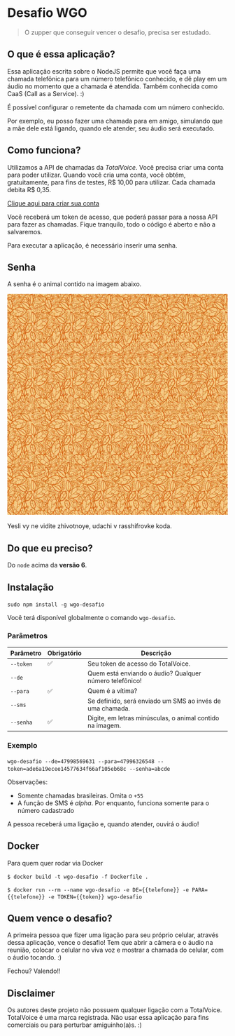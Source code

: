 # Desafio WGO

> O zupper que conseguir vencer o desafio, precisa ser estudado.

## O que é essa aplicação?

Essa aplicação escrita sobre o NodeJS permite que você faça uma chamada telefônica para um
número telefônico conhecido, e dê play em um áudio no momento que a chamada é atendida. 
Também conhecida como CaaS (Call as a Service). :)

É possível configurar o remetente da chamada com um número conhecido.

Por exemplo, eu posso fazer uma chamada para em amigo, simulando que a mãe dele está ligando, quando ele atender, seu áudio será executado.

## Como funciona?

Utilizamos a API de chamadas da *TotalVoice*. Você precisa criar uma conta
para poder utilizar. Quando você cria uma conta, você obtém, gratuitamente, para
fins de testes, R$ 10,00 para utilizar. Cada chamada debita R$ 0,35.

[Clique aqui para criar sua conta](https://api2.totalvoice.com.br/painel/signup.php)

Você receberá um token de acesso, que poderá passar para a nossa API para
fazer as chamadas. Fique tranquilo, todo o código é aberto e não a salvaremos.

Para executar a aplicação, é necessário inserir uma senha.

## Senha

A senha é o animal contido na imagem abaixo.

![alt text](https://github.com/mariogalvao/wgo-desafio/blob/master/resources/senha.jpeg?raw=true)

Yesli vy ne vidite zhivotnoye, udachi v rasshifrovke koda.

## Do que eu preciso?

Do `node` acima da **versão 6**.

## Instalação

`sudo npm install -g wgo-desafio`

Você terá disponível globalmente o comando `wgo-desafio`.

### Parâmetros

| Parâmetro | Obrigatório        | Descrição                                                 |
|-----------|--------------------|-----------------------------------------------------------|
| `--token` | :white_check_mark: | Seu token de acesso do TotalVoice.                        |
| `--de`    |                    | Quem está enviando o áudio? Qualquer número telefônico! |
| `--para`  | :white_check_mark: | Quem é a vítima?                        |
| `--sms`   |                    | Se definido, será enviado um SMS ao invés de uma chamada. |
| `--senha` | :white_check_mark: | Digite, em letras minúsculas, o animal contido na imagem. |

### Exemplo

`wgo-desafio --de=47998569631 --para=47996326548 --token=ade6a19ecee14577634f66af105eb68c --senha=abcde`

Observações:

- Somente chamadas brasileiras. Omita o `+55`
- A função de SMS é _alpha_. Por enquanto, funciona somente para o número cadastrado

A pessoa receberá uma ligação e, quando atender, ouvirá o áudio!

## Docker

Para quem quer rodar via Docker

```
$ docker build -t wgo-desafio -f Dockerfile .
```
```
$ docker run --rm --name wgo-desafio -e DE={{telefone}} -e PARA={{telefone}} -e TOKEN={{token}} wgo-desafio
```

## Quem vence o desafio?

A primeira pessoa que fizer uma ligação para seu próprio celular, através dessa aplicação, vence o desafio!
Tem que abrir a câmera e o áudio na reunião, colocar o celular no viva voz e mostrar a chamada do celular, com o áudio tocando. :) 

Fechou? Valendo!!

## Disclaimer

Os autores deste projeto não possuem qualquer ligação com a TotalVoice. TotalVoice é uma marca registrada.
Não usar essa aplicação para fins comerciais ou para perturbar amiguinho(a)s. :)
